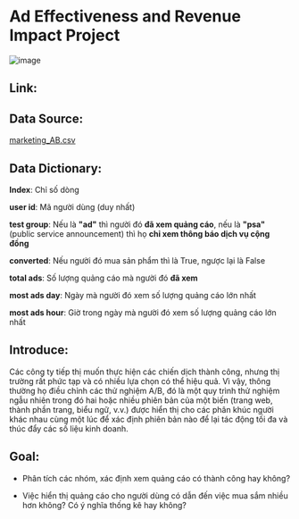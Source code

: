 # Ad Effectiveness and Revenue Impact Project


![image](https://github.com/user-attachments/assets/ccb84047-187b-4b26-b494-ddb1be853dec)


## Link:
  ## Data Source: 
  [marketing_AB.csv](https://www.kaggle.com/code/chenwei17557/rfm-customer-segmentation-and-3d-visualization/output?select=marketing_AB.csv)

  ## Data Dictionary:
  **Index**: Chỉ số dòng

  **user id**: Mã người dùng (duy nhất)

  **test group**: Nếu là **"ad"** thì người đó **đã xem quảng cáo**, nếu là **"psa"** (public service announcement) thì họ **chỉ xem thông báo dịch vụ cộng đồng**

  **converted**: Nếu người đó mua sản phẩm thì là True, ngược lại là False

  **total ads**: Số lượng quảng cáo mà người đó **đã xem**

  **most ads day**: Ngày mà người đó xem số lượng quảng cáo lớn nhất

  **most ads hour**: Giờ trong ngày mà người đó xem số lượng quảng cáo lớn nhất

## Introduce:
Các công ty tiếp thị muốn thực hiện các chiến dịch thành công, nhưng thị trường rất phức tạp và có nhiều lựa chọn có thể hiệu quả. Vì vậy, thông thường họ điều chỉnh các thử nghiệm A/B, đó là một quy trình thử nghiệm ngẫu nhiên trong đó hai hoặc nhiều phiên bản của một biến (trang web, thành phần trang, biểu ngữ, v.v.) được hiển thị cho các phân khúc người khác nhau cùng một lúc để xác định phiên bản nào để lại tác động tối đa và thúc đẩy các số liệu kinh doanh.
## Goal:
  - Phân tích các nhóm, xác định xem quảng cáo có thành công hay không?
  
  - Việc hiển thị quảng cáo cho người dùng có dẫn đến việc mua sắm nhiều hơn không? Có ý nghĩa thống kê hay không?
